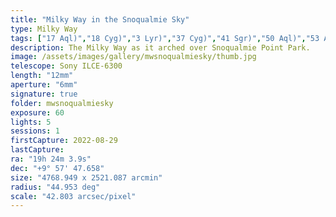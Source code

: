```yaml
---
title: "Milky Way in the Snoqualmie Sky"
type: Milky Way
tags: ["17 Aql)","18 Cyg)","3 Lyr)","37 Cyg)","41 Sgr)","50 Aql)","53 Aql)","53 Cyg)","6 Cyg A)","64 Cyg)","Al Baldah (π Sgr","Al Janah (ε Cyg","Deneb al Okab Australis","Deneb el Okab (ζ Aql","Eagle Nebula","Fawaris II (δ Cyg","Fidis","Gienah Cygni","IC4701","M16","NGC6611","NGC6960","NGC6992","Part of the constellation Cygnus (Cyg)","Part of the constellation Sagittarius (Sgr)","Part of the constellation Serpens (Ser)","Reda (γ Aql","The constellation Aquila (Aql)","The constellation Delphinus (Del)","The constellation Lyra (Lyr)","The constellation Sagitta (Sge)","The constellation Scutum (Sct)","The constellation Vulpecula (Vul)","The star Albaldah","The star Albireo (β1 Cyg","The star Aljanah","The star Altair (α Aql","The star Fawaris","The star Fawaris III (ζ Cyg","The star Okab","The star Sadr (γ Cyg","The star Tarazed","The star Vega","Veil Nebula","Wega (α Lyr"]
description: The Milky Way as it arched over Snoqualmie Point Park.
image: /assets/images/gallery/mwsnoqualmiesky/thumb.jpg
telescope: Sony ILCE-6300
length: "12mm"
aperture: "6mm"
signature: true
folder: mwsnoqualmiesky
exposure: 60
lights: 5
sessions: 1 
firstCapture: 2022-08-29 
lastCapture:
ra: "19h 24m 3.9s"
dec: "+9° 57' 47.658"
size: "4768.949 x 2521.087 arcmin"
radius: "44.953 deg"
scale: "42.803 arcsec/pixel"
---
```

